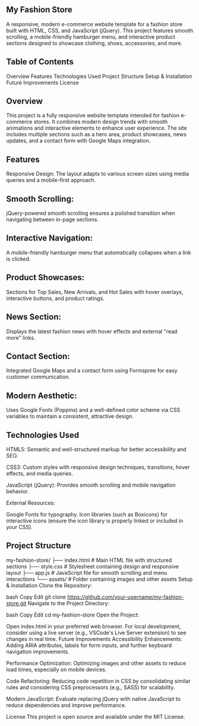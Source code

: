 ## My Fashion Store
A responsive, modern e-commerce website template for a fashion store built with HTML, CSS, and JavaScript (jQuery). This project features smooth scrolling, a mobile-friendly hamburger menu, and interactive product sections designed to showcase clothing, shoes, accessories, and more.

## Table of Contents
Overview
Features
Technologies Used
Project Structure
Setup & Installation
Future Improvements
License

## Overview
This project is a fully responsive website template intended for fashion e-commerce stores. It combines modern design trends with smooth animations and interactive elements to enhance user experience. The site includes multiple sections such as a hero area, product showcases, news updates, and a contact form with Google Maps integration.

## Features
Responsive Design:
The layout adapts to various screen sizes using media queries and a mobile-first approach.

## Smooth Scrolling:
jQuery-powered smooth scrolling ensures a polished transition when navigating between in-page sections.

## Interactive Navigation:
A mobile-friendly hamburger menu that automatically collapses when a link is clicked.

## Product Showcases:
Sections for Top Sales, New Arrivals, and Hot Sales with hover overlays, interactive buttons, and product ratings.

## News Section:
Displays the latest fashion news with hover effects and external "read more" links.

## Contact Section:
Integrated Google Maps and a contact form using Formspree for easy customer communication.

## Modern Aesthetic:
Uses Google Fonts (Poppins) and a well-defined color scheme via CSS variables to maintain a consistent, attractive design.

## Technologies Used
HTML5:
Semantic and well-structured markup for better accessibility and SEO.

CSS3:
Custom styles with responsive design techniques, transitions, hover effects, and media queries.

JavaScript (jQuery):
Provides smooth scrolling and mobile navigation behavior.

External Resources:

Google Fonts for typography.
Icon libraries (such as Boxicons) for interactive icons (ensure the icon library is properly linked or included in your CSS).

## Project Structure

my-fashion-store/
├── index.html         # Main HTML file with structured sections
├── style.css          # Stylesheet containing design and responsive layout
├── app.js             # JavaScript file for smooth scrolling and menu interactions
└── assets/            # Folder containing images and other assets
Setup & Installation
Clone the Repository:

bash
Copy
Edit
git clone https://github.com/your-username/my-fashion-store.git
Navigate to the Project Directory:

bash
Copy
Edit
cd my-fashion-store
Open the Project:

Open index.html in your preferred web browser.
For local development, consider using a live server (e.g., VSCode's Live Server extension) to see changes in real time.
Future Improvements
Accessibility Enhancements:
Adding ARIA attributes, labels for form inputs, and further keyboard navigation improvements.

Performance Optimization:
Optimizing images and other assets to reduce load times, especially on mobile devices.

Code Refactoring:
Reducing code repetition in CSS by consolidating similar rules and considering CSS preprocessors (e.g., SASS) for scalability.

Modern JavaScript:
Evaluate replacing jQuery with native JavaScript to reduce dependencies and improve performance.

License
This project is open source and available under the MIT License.